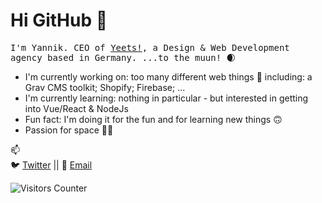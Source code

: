 <h1>Hi GitHub 👋</h1>
<p>
  <samp>
    I'm Yannik. CEO of <a href="https://github.com/go-yeets" target="_blank">Yeets!</a>, a Design & Web Development agency based in Germany. ...to the muun! 🌒
  </samp>
</p>
<p>
  <ul>
    <li>
      I'm currently working on: too many different web things 👀 including: a Grav CMS toolkit; Shopify; Firebase; ...
    </li>
    <li>
      I'm currently learning: nothing in particular - but interested in getting into Vue/React & NodeJs
    </li>
    <li>
      Fun fact: I'm doing it for the fun and for learning new things 🙃
    </li>
    <li>
      Passion for space 🌌🚀
    </li>
  </ul>
</p>
<p>
📫
<br>
🐦 <a href="https://twitter.com/ynn1k">Twitter</a> || 📧 <a href="mailto:&#x68;&#x69;&#x40;&#x79;&#x61;&#x6e;&#x6e;&#x69;&#x6b;&#x2e;&#x64;&#x65;&#x76;">Email</a>
</p>
<p>
    <img src="https://visitor-badge.glitch.me/badge?page_id=ynn1k" alt="Visitors Counter">
</p>

<!--
**ynn1k/ynn1k** is a ✨ _special_ ✨ ***************************************

Here are some ideas to get you started:

- 🔭 I’m currently working on ...
- 🌱 I’m currently learning ...
- 👯 I’m looking to collaborate on ...
- 🤔 I’m looking for help with ...
- 💬 Ask me about ...
- 📫 How to reach me: ...
- 😄 Pronouns: ...
- ⚡ Fun fact: ...
-->
